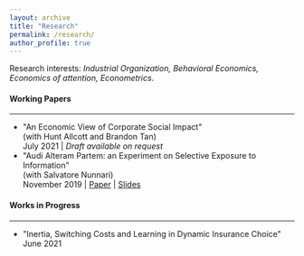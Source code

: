 ```yaml
---
layout: archive
title: "Research"
permalink: /research/
author_profile: true
---
```


Research interests: _Industrial Organization, Behavioral Economics, Economics of attention, Econometrics_.

#### Working Papers
---
- "An Economic View of Corporate Social Impact"  
(with Hunt Allcott and Brandon Tan)  
July 2021 | _Draft available on request_
- "Audi Alteram Partem: an Experiment on Selective Exposure to Information"  
(with Salvatore Nunnari)  
November 2019 | [Paper](../assets/papers/selectexposure_june19.pdf) | [Slides](../assets/papers/selectiveexposure_slides_sept20.pdf)

#### Works in Progress
---
- "Inertia, Switching Costs and Learning in Dynamic Insurance Choice"
June 2021

